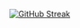 [![GitHub Streak](https://streak-stats.demolab.com/?user=Nanafirdaus&theme=dark)](https://git.io/streak-stats)
